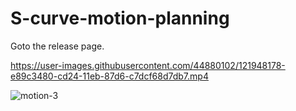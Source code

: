 # S-curve-motion-planning

Goto the release page.


https://user-images.githubusercontent.com/44880102/121948178-e89c3480-cd24-11eb-87d6-c7dcf68d7db7.mp4



![motion-3](https://user-images.githubusercontent.com/44880102/115706403-9a2d7380-a33b-11eb-8728-68e2ffdd8a4f.jpg)
